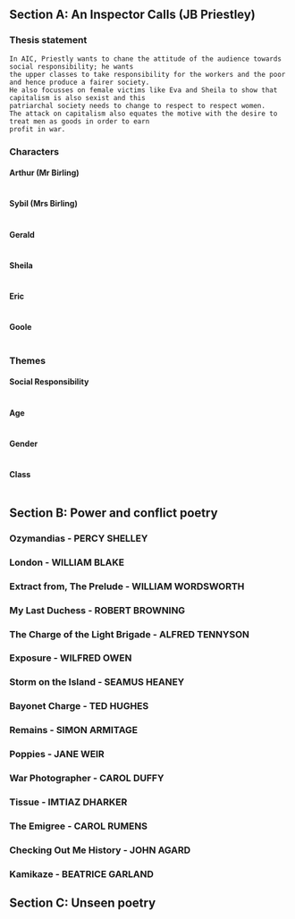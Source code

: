## Section A: An Inspector Calls (JB Priestley)

### Thesis statement
```
In AIC, Priestly wants to chane the attitude of the audience towards social responsibility; he wants
the upper classes to take responsibility for the workers and the poor and hence produce a fairer society.
He also focusses on female victims like Eva and Sheila to show that capitalism is also sexist and this
patriarchal society needs to change to respect to respect women.
The attack on capitalism also equates the motive with the desire to treat men as goods in order to earn
profit in war.
```

### Characters

#### Arthur (Mr Birling)
```

```

#### Sybil (Mrs Birling)
```

```

#### Gerald
```

```

#### Sheila
```

```

#### Eric
```

```

#### Goole
```

```

### Themes

#### Social Responsibility
```

```

#### Age
```

```

#### Gender
```

```

#### Class
```

```


## Section B: Power and conflict poetry

### Ozymandias - PERCY SHELLEY



### London - WILLIAM BLAKE



### Extract from, The Prelude - WILLIAM WORDSWORTH



### My Last Duchess - ROBERT BROWNING



### The Charge of the Light Brigade - ALFRED TENNYSON



### Exposure - WILFRED OWEN



### Storm on the Island - SEAMUS HEANEY



### Bayonet Charge - TED HUGHES



### Remains - SIMON ARMITAGE



### Poppies - JANE WEIR



### War Photographer - CAROL DUFFY



### Tissue - IMTIAZ DHARKER



### The Emigree - CAROL RUMENS



### Checking Out Me History - JOHN AGARD



### Kamikaze - BEATRICE GARLAND




## Section C: Unseen poetry
